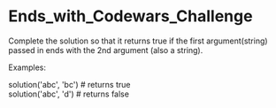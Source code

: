 # Ends_with_Codewars_Challenge
Complete the solution so that it returns true if the first argument(string) passed in ends with the 2nd argument (also a string).

Examples:

solution('abc', 'bc') # returns true
<br>
solution('abc', 'd') # returns false
